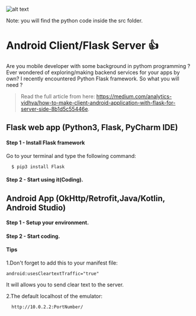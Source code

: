 ![alt text](Flask.png)


Note: you will find the python code inside the src folder.


# Android Client/Flask Server :+1:
Are you mobile developer with some background in pythom programming ?
Ever wondered of exploring/making backend services for your apps by own? 
I recently encountered Python Flask framework.
So what you will need ?

> Read the full article from here: https://medium.com/analytics-vidhya/how-to-make-client-android-application-with-flask-for-server-side-8b1d5c55446e.

## Flask web app (Python3, Flask, PyCharm IDE)

#### Step 1 - Install Flask framework
Go to your terminal and type the following command: 

      $ pip3 install Flask
#### Step 2 - Start using it(Coding).  


## Android App (OkHttp/Retrofit,Java/Kotlin, Android Studio)
#### Step 1 - Setup your environment. 
#### Step 2 - Start coding.

#### Tips
1.Don't forget to add this to your manifest file:

    android:usesCleartextTraffic="true"
    
It will allows you to send clear text to the server.

2.The default localhost of the emulator:
      
      http://10.0.2.2:PortNumber/


     
  
